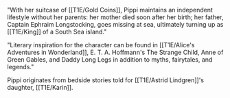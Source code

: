 
"With her suitcase of [[T1E/Gold Coins]], Pippi maintains an independent lifestyle without her parents: her mother died soon after her birth; her father, Captain Ephraim Longstocking, goes missing at sea, ultimately turning up as [[T1E/King]] of a South Sea island."

"Literary inspiration for the character can be found in [[T1E/Alice's Adventures in Wonderland]], E. T. A. Hoffmann's The Strange Child, Anne of Green Gables, and Daddy Long Legs in addition to myths, fairytales, and legends."

Pippi originates from bedside stories told for [[T1E/Astrid Lindgren]]'s daughter, [[T1E/Karin]].